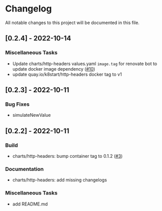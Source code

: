 # Changelog

All notable changes to this project will be documented in this file.

## [0.2.4] - 2022-10-14

### Miscellaneous Tasks

- Update charts/http-headers values.yaml `image.tag` for renovate bot to update docker image dependency ([#10](https://github.com/bukowa/charts/issues/10))
- update quay.io/k8start/http-headers docker tag to v1

## [0.2.3] - 2022-10-11

### Bug Fixes

- simulateNewValue

## [0.2.2] - 2022-10-11

### Build

- charts/http-headers: bump container tag to 0.1.2 ([#3](https://github.com/bukowa/charts/issues/3))

### Documentation

- charts/http-headers: add missing changelogs

### Miscellaneous Tasks

- add README.md

